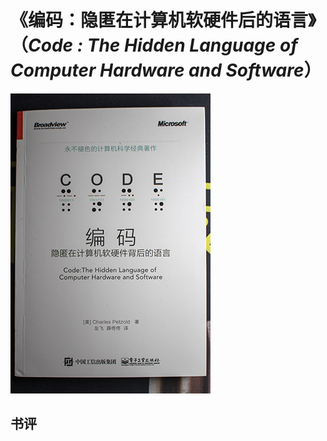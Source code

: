 # 《编码：隐匿在计算机软硬件后的语言》（*Code : The Hidden Language of Computer Hardware and Software*）

![](IMG_6283.jpg)

## 书评